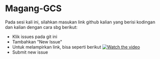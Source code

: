 # Magang-GCS

Pada sesi kali ini, silahkan masukan link github kalian yang berisi kodingan dan kalian dengan cara sbg berikut: 

- Klik issues pada git ini
- Tambahkan "New Issue"
- Untuk melampirkan link, bisa seperti berikut
[![Watch the video](https://i.imgur.com/sw7I8u4.jpg)](https://imgur.com/sw7I8u4)
- Submit new issue
